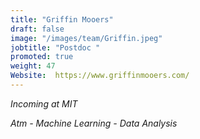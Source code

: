 ```yaml
---
title: "Griffin Mooers"
draft: false
image: "/images/team/Griffin.jpeg"
jobtitle: "Postdoc "
promoted: true
weight: 47
Website:  https://www.griffinmooers.com/
---
```



*Incoming at MIT*

*Atm - Machine Learning - Data Analysis*


